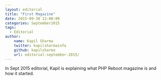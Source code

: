 ```yaml
---
layout: editorial
title: "First Magazine"
date: 2015-09-30 12:00:00
categories: September2015
tags:
  - Editorial
author:
    name: Kapil Sharma
    twitter: kapilsharmainfo
    github: kapilsharma
    url: editorial-september-2015/
---
```


In Sept 2015 editorial, Kapil is explaining what PHP Reboot magazine is and how it started.